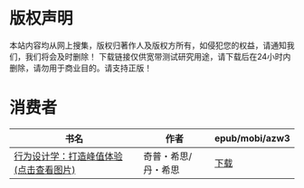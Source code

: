 # 版权声明

本站内容均从网上搜集，版权归著作人及版权方所有，如侵犯您的权益，请通知我们，我们将会及时删除！ 下载链接仅供宽带测试研究用途，请下载后在24小时内删除，请勿用于商业目的。请支持正版！

# 消费者

| 书名 | 作者 | epub/mobi/azw3 |
| --- | --- | --- |
| [行为设计学：打造峰值体验 (点击查看图片)](https://www.dushupai.com/attachment/2024/06/04/03cdc3c6813e09e5.jpg) | 奇普・希思/丹・希思 | [下载](https://url89.ctfile.com/f/31084289-1357023541-95600c?p=8866) |
